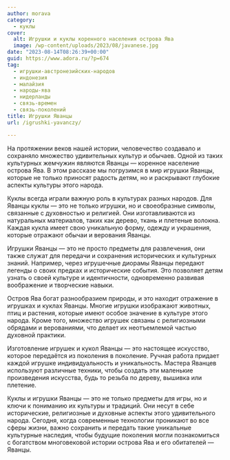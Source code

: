```yaml
---
author: morava
category:
  - куклы
cover:
  alt: Игрушки и куклы коренного населения острова Ява
  image: /wp-content/uploads/2023/08/javanese.jpg
date: "2023-08-14T08:26:39+00:00"
guid: https://www.adora.ru/?p=674
tag:
  - игрушки-австронезийских-народов
  - индонезия
  - малайзия
  - народы-ява
  - нидерланды
  - связь-времен
  - связь-поколений
title: Игрушки Яванцы
url: /igrushki-yavanczy/

---
```

На протяжении веков нашей истории, человечество создавало и сохраняло множество удивительных культур и обычаев. Одной из таких культурных жемчужин являются Яванцы — коренное население острова Ява. В этом рассказе мы погрузимся в мир игрушки Яванцы, которые не только приносят радость детям, но и раскрывают глубокие аспекты культуры этого народа.

Куклы всегда играли важную роль в культурах разных народов. Для Яванцы куклы — это не только игрушки, но и своеобразные символы, связанные с духовностью и религией. Они изготавливаются из натуральных материалов, таких как дерево, ткань и плетеные волокна. Каждая кукла имеет свою уникальную форму, одежду и украшения, которые отражают обычаи и верования Яванцы.

Игрушки Яванцы — это не просто предметы для развлечения, они также служат для передачи и сохранения исторических и культурных знаний. Например, через игрушечные диорамы Яванцы передают легенды о своих предках и исторические события. Это позволяет детям узнать о своей культуре и идентичности, одновременно развивая воображение и творческие навыки.

Остров Ява богат разнообразием природы, и это находит отражение в игрушках и куклах Яванцы. Многие игрушки изображают животных, птиц и растения, которые имеют особое значение в культуре этого народа. Кроме того, множество игрушек связаны с религиозными обрядами и верованиями, что делает их неотъемлемой частью духовной практики.

Изготовление игрушек и кукол Яванцы — это настоящее искусство, которое передаётся из поколения в поколение. Ручная работа придает каждой игрушке индивидуальность и уникальность. Мастера Яванцев используют различные техники, чтобы создать эти маленькие произведения искусства, будь то резьба по дереву, вышивка или плетение.

Куклы и игрушки Яванцы — это не только предметы для игры, но и ключи к пониманию их культуры и традиций. Они несут в себе исторические, религиозные и духовные аспекты этого удивительного народа. Сегодня, когда современные технологии проникают во все сферы жизни, важно сохранить и передать такие уникальные культурные наследия, чтобы будущие поколения могли познакомиться с богатством многовековой истории острова Ява и его обитателей — Яванцы.
